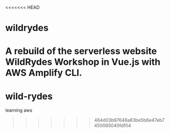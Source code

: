 <<<<<<< HEAD
# wildrydes

A rebuild of the serverless website WildRydes Workshop in Vue.js with AWS Amplify CLI.
=======
# wild-rydes
learning aws
>>>>>>> 484d03b97648a83be5b6e47eb7450065040fdf04
